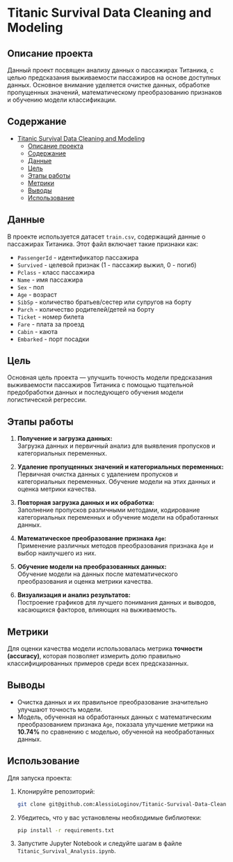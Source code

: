 # Titanic Survival Data Cleaning and Modeling

## Описание проекта

Данный проект посвящен анализу данных о пассажирах Титаника, с целью предсказания выживаемости пассажиров на основе доступных данных. Основное внимание уделяется очистке данных, обработке пропущенных значений, математическому преобразованию признаков и обучению модели классификации.

## Содержание

- [Titanic Survival Data Cleaning and Modeling](#titanic-survival-data-cleaning-and-modeling)
  - [Описание проекта](#описание-проекта)
  - [Содержание](#содержание)
  - [Данные](#данные)
  - [Цель](#цель)
  - [Этапы работы](#этапы-работы)
  - [Метрики](#метрики)
  - [Выводы](#выводы)
  - [Использование](#использование)

## Данные

В проекте используется датасет `train.csv`, содержащий данные о пассажирах Титаника. Этот файл включает такие признаки как:
- `PassengerId` - идентификатор пассажира
- `Survived` - целевой признак (1 - пассажир выжил, 0 - погиб)
- `Pclass` - класс пассажира
- `Name` - имя пассажира
- `Sex` - пол
- `Age` - возраст
- `SibSp` - количество братьев/сестер или супругов на борту
- `Parch` - количество родителей/детей на борту
- `Ticket` - номер билета
- `Fare` - плата за проезд
- `Cabin` - каюта
- `Embarked` - порт посадки

## Цель

Основная цель проекта — улучшить точность модели предсказания выживаемости пассажиров Титаника с помощью тщательной предобработки данных и последующего обучения модели логистической регрессии.

## Этапы работы

1. **Получение и загрузка данных:**  
   Загрузка данных и первичный анализ для выявления пропусков и категориальных переменных.

2. **Удаление пропущенных значений и категориальных переменных:**  
   Первичная очистка данных с удалением пропусков и категориальных переменных. Обучение модели на этих данных и оценка метрики качества.

3. **Повторная загрузка данных и их обработка:**  
   Заполнение пропусков различными методами, кодирование категориальных переменных и обучение модели на обработанных данных.

4. **Математическое преобразование признака `Age`:**  
   Применение различных методов преобразования признака `Age` и выбор наилучшего из них.

5. **Обучение модели на преобразованных данных:**  
   Обучение модели на данных после математического преобразования и оценка метрики качества.

6. **Визуализация и анализ результатов:**  
   Построение графиков для лучшего понимания данных и выводов, касающихся факторов, влияющих на выживаемость.

## Метрики

Для оценки качества модели использовалась метрика **точности (accuracy)**, которая позволяет измерить долю правильно классифицированных примеров среди всех предсказанных.

## Выводы

- Очистка данных и их правильное преобразование значительно улучшают точность модели.
- Модель, обученная на обработанных данных с математическим преобразованием признака `Age`, показала улучшение метрики на **10.74%** по сравнению с моделью, обученной на необработанных данных.

## Использование

Для запуска проекта:
1. Клонируйте репозиторий:
    ```bash
    git clone git@github.com:AlessioLoginov/Titanic-Survival-Data-Cleaning-and-Modeling.git
    ```
2. Убедитесь, что у вас установлены необходимые библиотеки:
    ```bash
    pip install -r requirements.txt
    ```
3. Запустите Jupyter Notebook и следуйте шагам в файле `Titanic_Survival_Analysis.ipynb`.


